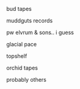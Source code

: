 bud tapes

muddguts records

pw elvrum & sons.. i guess

glacial pace

topshelf

orchid tapes

probably others